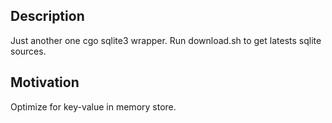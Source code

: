 ## Description
Just another one cgo sqlite3 wrapper. Run download.sh to get latests sqlite sources.

## Motivation
Optimize for key-value in memory store.

